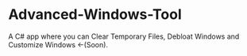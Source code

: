 # Advanced-Windows-Tool #
A C# app where you can Clear Temporary Files, Debloat Windows and Customize Windows <-(Soon).
